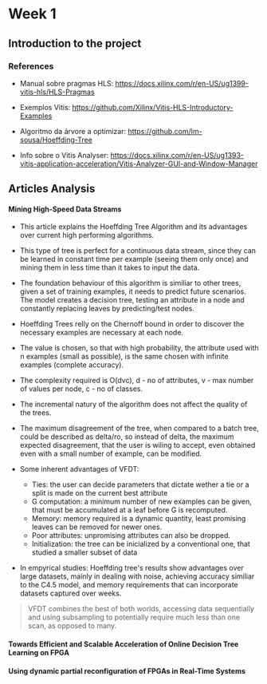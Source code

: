 # Week 1 

## Introduction to the project

### References 

- Manual sobre pragmas HLS: https://docs.xilinx.com/r/en-US/ug1399-vitis-hls/HLS-Pragmas

- Exemplos Vitis: https://github.com/Xilinx/Vitis-HLS-Introductory-Examples

- Algoritmo da árvore a optimizar: https://github.com/lm-sousa/Hoeffding-Tree

- Info sobre o Vitis Analyser: https://docs.xilinx.com/r/en-US/ug1393-vitis-application-acceleration/Vitis-Analyzer-GUI-and-Window-Manager


## Articles Analysis 

#### Mining High-Speed Data Streams 

- This article explains the Hoeffding Tree Algorithm and its advantages over current high performing algorithms. 
- This type of tree is perfect for a continuous data stream, since they can be learned in constant time per example (seeing them only once) and mining them in less time than it takes to input the data. 
- The foundation behaviour of this algorithm is similiar to other trees, given a set of training examples, it needs to predict future scenarios. The model creates a decision tree, testing an attribute in a node and constantly replacing leaves by predicting/test nodes. 
- Hoeffding Trees relly on the Chernoff bound in order to discover the necessary examples are necessary at each node. 
- The value is chosen, so that with high probability, the attribute used with n examples (small as possible), is the same chosen with infinite examples (complete accuracy). 
- The complexity required is O(dvc), d - no of attributes, v - max number of values per node, c - no of classes. 
- The incremental natury of the algorithm does not affect the quality of the trees. 
- The maximum disagreement of the tree, when compared to a batch tree, could be described as delta/ro, so instead of delta, the maximum expected disagreement, that the user is wiling to accept, even obtained even with a small number of example, can be modified.
- Some inherent advantages of VFDT: 
    - Ties: the user can decide parameters that dictate wether a tie or a split is made on the current best attribute
    - G computation: a minimum number of new examples can be given, that must be accumulated at a leaf before G is recomputed. 
    - Memory: memory required is a dynamic quantity, least promising leaves can be removed for newer ones. 
    - Poor attributes: unpromising attributes can also be dropped. 
    - Initialization: the tree can be inicialized by a conventional one, that studied a smaller subset of data

- In empyrical studies: Hoeffding tree's results show advantages over large datasets, mainly in dealing with noise, achieving accuracy similiar to the C4.5 model, and memory requirements that can incorporate datasets captured over weeks. 
> VFDT combines the best of both worlds, accessing data sequentially and using subsampling to potentially require much less than one scan, as opposed to many.



#### Towards Efficient and Scalable Acceleration of Online Decision Tree Learning on FPGA

#### Using dynamic partial reconfiguration of FPGAs in Real-Time Systems 
